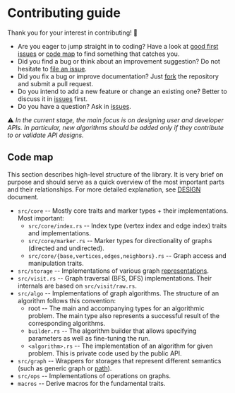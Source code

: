 # Contributing guide

Thank you for your interest in contributing! :tada:

* Are you eager to jump straight in to coding? Have a look at [good first
  issues](https://github.com/pnevyk/gryf/issues?q=is%3Aopen+is%3Aissue+label%3A%22good+first+issue%22)
  or [code map](#code-map) to find something that catches you.
* Did you find a bug or think about an improvement suggestion? Do not hesitate
  to [file an issue](https://github.com/pnevyk/gryf/issues/new).
* Did you fix a bug or improve documentation? Just
  [fork](https://github.com/pnevyk/gryf/fork) the repository and submit a pull
  request.
* Do you intend to add a new feature or change an existing one? Better to
  discuss it in [issues](https://github.com/pnevyk/gryf/issues/new) first.
* Do you have a question? Ask in
  [issues](https://github.com/pnevyk/gryf/issues/new).

:warning: _In the current stage, the main focus is on designing user and
developer APIs. In particular, new algorithms should be added only if they
contribute to or validate API designs._

## Code map

This section describes high-level structure of the library. It is very brief on
purpose and should serve as a quick overview of the most important parts and
their relationships. For more detailed explanation, see [DESIGN](./DESIGN.md)
document.

* `src/core` -- Mostly core traits and marker types + their implementations. Most important:
    * `src/core/index.rs` -- Index type (vertex index and edge index) traits and implementations.
    * `src/core/marker.rs` -- Marker types for directionality of graphs (directed and undirected).
    * `src/core/{base,vertices,edges,neighbors}.rs` -- Graph access and manipulation traits.
* `src/storage` -- Implementations of various graph [representations](https://en.wikipedia.org/wiki/Graph_(abstract_data_type)#Common_data_structures_for_graph_representation).
* `src/visit.rs` -- Graph traversal (BFS, DFS) implementations. Their internals are based on `src/visit/raw.rs`.
* `src/algo` -- Implementations of graph algorithms. The structure of an algorithm follows this convention:
    * root -- The main and accompanying types for an algorithmic problem. The main type also represents a successful result of the corresponding algorithms.
    * `builder.rs` -- The algorithm builder that allows specifying parameters as well as fine-tuning the run.
    * `<algorithm>.rs` -- The implementation of an algorithm for given problem. This is private code used by the public API.
* `src/graph` -- Wrappers for storages that represent different semantics (such as generic graph or [path](https://en.wikipedia.org/wiki/Path_(graph_theory))).
* `src/ops` -- Implementations of operations on graphs.
* `macros` -- Derive macros for the fundamental traits.
